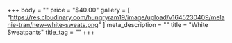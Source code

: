 +++
body = ""
price = "$40.00"
gallery = [
  "https://res.cloudinary.com/hungryram19/image/upload/v1645230409/melanie-tran/new-white-sweats.png"
]
meta_description = ""
title = "White Sweatpants"
title_tag = ""
+++

